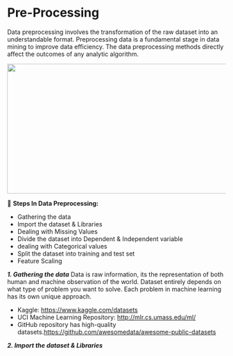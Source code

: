 
# Pre-Processing

Data preprocessing involves the transformation of the raw dataset into an understandable format. 
Preprocessing data is a fundamental stage in data mining to improve data efficiency.
The data preprocessing methods directly affect the outcomes of any analytic algorithm.

<img src="https://miro.medium.com/max/2798/0*C_ibLD-RscbJzjMq.png" width="600" height="300" align="center" />


💫 **Steps In Data Preprocessing:**

- Gathering the data
- Import the dataset & Libraries
- Dealing with Missing Values
- Divide the dataset into Dependent & Independent variable
- dealing with Categorical values
- Split the dataset into training and test set
- Feature Scaling


***1. Gathering the data***
Data is raw information, its the representation of both human and machine observation of the world. Dataset entirely depends on what type of problem you want to solve. Each problem in machine learning has its own unique approach.

- Kaggle: https://www.kaggle.com/datasets
- UCI Machine Learning Repository: http://mlr.cs.umass.edu/ml/
- GitHub repository has high-quality datasets.https://github.com/awesomedata/awesome-public-datasets


***2. Import the dataset & Libraries***
